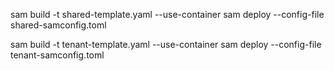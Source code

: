 sam build -t shared-template.yaml --use-container
sam deploy --config-file shared-samconfig.toml


sam build -t tenant-template.yaml --use-container
sam deploy --config-file tenant-samconfig.toml

